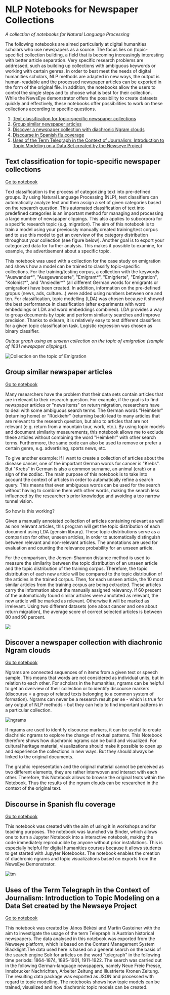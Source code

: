 # NLP Notebooks for Newspaper Collections
*A collection of notebooks for Natural Language Processing*

The following notebooks are aimed particularly at digital humanities scholars who use newspapers as a source. The focus lies on (topic-specific) collection building, a field that is becoming increasingly interesting with better article separation. Very specific research problems are addressed, such as building up collections with ambiguous keywords or working with certain genres. In order to best meet the needs of digital humanities scholars, NLP methods are adapted in new ways, the output is human-readable and the processed newspaper articles can be exported in the form of the original file. In addition, the notebooks allow the users to control the single steps and to choose what is best for their collection. While the NewsEye demonstrator offers the possibility to create datasets quickly and effectively, these notebooks offer possibilities to work on these collections according to specific questions. 

1. [Text classification for topic-specific newspaper collections](#Text-classification-for-topic-specific-newspaper-collections)
2. [Group similar newspaper articles](#Group-similar-newspaper-articles)
3. [Discover a newspaper collection with diachronic Ngram clouds](#Discover-a-newspaper-collection-with-diachronic-Ngram-clouds)
4. [Discourse in Spanish flu coverage](#Discourse-in-Spanish-flu-coverage)
5. [Uses of the Term Telegraph in the Context of Journalism: Introduction to Topic Modeling on a Data Set created by the Newseye Project](#Uses-of-the-Term-Telegraph-in-the-Context-of-Journalism:-Introduction-to-Topic-Modeling-on-a-Data-Set-created-by-the-Newseye-Project)
   
## Text classification for topic-specific newspaper collections

<a href="https://github.com/NewsEye/NLP-Notebooks-Newspaper-Collections/blob/master/Text_classification_of_newspaper_clippings_notebook.ipynb" target="_blank">Go to notebook</a> 

Text classification is the process of categorizing text into pre-defined groups. By using Natural Language Processing (NLP), text classifiers can automatically analyze text and then assign a set of given categories based on the research question. This automated classification of text into predefined categories is an important method for managing and processing a large number of newspaper clippings. This also applies to subcorpora for a specific research topic (e.g. migration). The aim of this notebook is to train a model using your previously manually created training/test corpus and to use this model to get an overview of the category distribution throughout your collection (see figure below). Another goal is to export your categorized data for further analysis. This makes it possible to examine, for example, the advertisement about a specific topic.

This notebook was used with a collection for the case study on emigration and shows how a model can be trained to classify topic-specific collections. For the training/testing corpus, a collection with the keywords "Auswander*", "Ausgewanderte", "Emigrant*", "Emigrierte", "Emigration", "Kolonist*", and "Ansiedler*" (all different German words for emigrants or emigration) have been created. In addition, information on the pre-defined gropus (news, ads, culture...) were added using numbers between one and ten. 
For classification, topic modelling (LDA) was chosen because it showed the best performance in classification (after experiments with word embeddings or LDA and word embeddings combined). LDA provides a way to group documents by topic and perform similarity searches and improve precision. Thanks to sklearn, it is relatively easy to test different classifiers for a given topic classification task. Logistic regression was chosen as binary classifier. 

*Output graph using an unseen collection on the topic of emigration  (sample of 1631 newspaper clippings).* 

![Collection on the topic of Emigration](images/cat.PNG)

## Group similar newspaper articles
<a href="https://github.com/NewsEye/NLP-Notebooks-Newspaper-Collections/blob/master/news_article_similarity_notebook.ipynb" target="_blank">Go to notebook</a>

Many researchers have the problem that their data sets contain articles that are irrelevant to their research question. For example, if the goal is to find newspaper articles or "news items" on return migration, researchers have to deal with some ambiguous search terms. The German words "Heimkehr" (returning home) or "Rückkehr" (returning back) lead to many articles that are relevant to the research question, but also to articles that are not relevant (e.g. return from a mountain tour, work, etc.). By using topic models and document similarity measurements, this notebook allows me to exclude these articles without combining the word "Heimkehr" with other search terms. Furthermore, the same code can also be used to remove or prefer a certain genre, e.g. advertising, sports news, etc.

To give another example: If I want to create a collection of articles about the disease cancer, one of the important German words for cancer is "Krebs". But "Krebs" in German is also a common surname, an animal (crab) or a sign of the zodiac.
The main purpose of this notebook is to take into account the context of articles in order to automatically refine a search query. This means that even ambiguous words can be used for the search without having to combine them with other words, making the search less influenced by the researcher's prior knowledge and avoiding a too narrow tunnel vision.

So how is this working?

Given a manually annotated collection of articles containing relevant as well as non relevant articles, this program will get the topic distribution of each document using LDA (gensim library). These topic distributions serve as a comparison for other, unseen articles, in order to automatically distinguish between relevant and non-relevant articles. The annotations are used for evaluation and counting the relevance probability for an unseen article.

For the comparison, the Jensen-Shannon distance method is used to measure the similarity between the topic distribution of an unseen article and the topic distribution of the training corpus. Therefore, the topic distribution of each new article will be compared to the topic distribution of the articles in the trained corpus. Then, for each unseen article, the 10 most similar articles from the training corpus are being extracted. These articles carry the information about the manually assigned relevancy. If 60 precent of the automatically found similar articles were annotated as relevant, the new article will be marked as relevant. Otherwise it will be marked as irrelevant. Using two different datasets (one about cancer and one about return migration), the average score of correct selected articles is between 80 and 90 percent.

![](images/nk.PNG)

## Discover a newspaper collection with diachronic Ngram clouds

<a href="https://github.com/NewsEye/NLP-Notebooks-Newspaper-Collections/blob/master/n-gram_clouds_notebook.ipynb" target="_blank">Go to notebook</a>

Ngrams are connected sequences of n items from a given text or speech sample. This means that words are not considered as individual units, but in relation to each other. For scholars in the humanities, ngrams can be helpful to get an overview of their collection or to identify discourse markers (discourse = a group of related texts belonging to a common system of formation). Ngrams can never be a research result per se - which is true for any output of NLP methods - but they can help to find important patterns in a particular collection.  

![ngrams](images/WC.PNG)

If ngrams are used to identify discourse markers, it can be useful to create diachrinic ngrams to explore the change of rextual patterns. This Notebook therefore shows how diachronic ngrams can be build and visualized. For cultural heritage material, visualizations should make it possible to open up and experience the collections in new ways. But they should always be linked to the original documents. 

The graphic representation and the original material cannot be perceived as two different elements, they are rather  interwoven and interact with each other. Therefore, this Notebook allows to browse the original texts within the Notebook. Thus the results of the ngram clouds can be researched in the context of the original text. 

## Discourse in Spanish flu coverage

<a href="https://mybinder.org/v2/gh/soberbichler/Discourse-in-Spanish-flu-coverage_Notebook/HEAD" target="_blank">Go to notebook</a>

This notebook was created with the aim of using it in workshops and for teaching purposes. The notebook was launched via Binder, which allows one to turn a Jupyter Notebook into a interactive notebook, making the code immediately reproducible by anyone without prior installations. This is especially helpful for digital humanities courses because it allows students to get started with Jupyter Notebooks. The notebook enables the creation of diachronic ngrams and topic visualizations based on exports from the NewsEye Demonstrator.  

![tm](images/tm.png)

## Uses of the Term Telegraph in the Context of Journalism: Introduction to Topic Modeling on a Data Set created by the Newseye Project

<a href="https://gitlab.phaidra.org/bekesij9/newseye/-/blob/master/workflow.ipynb" target="_blank">Go to notebook</a>

This notebook was created by János Békési and Martin Gasteiner with the aim to investigate the usage of the term Telepraph in Austrian historical newspapers. The data analysed in this notebook was exported from the Newseye platform, which is based on the Content Management System Blacklight.The data used here is based on a general search on the basis of the search engine Solr for articles on the word "telegraph" in the following time periods: 1864-1874, 1895-1901, 1911-1922. The search was carried out in the following German-language newspapers, namely Neue Freie Presse, Innsbrucker Nachrichten, Arbeiter Zeitung and Illustrierte Kronen Zeitung. The resulting data package was exported as JSON and processed with regard to topic modelling. The notebooks shows how topic models can be trained, visualized and how diachronic topic models can be created. 

